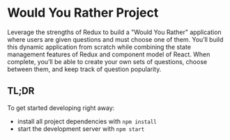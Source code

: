 # Would You Rather Project

Leverage the strengths of Redux to build a "Would You Rather" application where users are given questions and must choose one of them. You’ll build this dynamic application from scratch while combining the state management features of Redux and component model of React. When complete, you’ll be able to create your own sets of questions, choose between them, and keep track of question popularity.



## TL;DR

To get started developing right away:

* install all project dependencies with `npm install`
* start the development server with `npm start`
